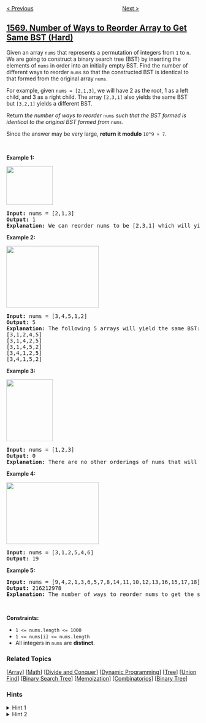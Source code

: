 <!--|This file generated by command(leetcode description); DO NOT EDIT.    |-->
<!--+----------------------------------------------------------------------+-->
<!--|@author    openset <openset.wang@gmail.com>                           |-->
<!--|@link      https://github.com/openset                                 |-->
<!--|@home      https://github.com/openset/leetcode                        |-->
<!--+----------------------------------------------------------------------+-->

[< Previous](../minimum-number-of-days-to-disconnect-island "Minimum Number of Days to Disconnect Island")
　　　　　　　　　　　　　　　　
[Next >](../dot-product-of-two-sparse-vectors "Dot Product of Two Sparse Vectors")

## [1569. Number of Ways to Reorder Array to Get Same BST (Hard)](https://leetcode.com/problems/number-of-ways-to-reorder-array-to-get-same-bst "将子数组重新排序得到同一个二叉查找树的方案数")

<p>Given an array <code>nums</code>&nbsp;that represents a permutation of integers from&nbsp;<code>1</code>&nbsp;to&nbsp;<code>n</code>. We are going to construct a binary search tree (BST) by inserting the elements of&nbsp;<code>nums</code>&nbsp;in&nbsp;order into an initially empty BST. Find the number of different ways to reorder <code>nums</code> so that the constructed BST is identical to that formed from the original array&nbsp;<code>nums</code>.</p>

<p>For example, given&nbsp;<code>nums = [2,1,3]</code>, we will have 2 as the root, 1 as a left child, and 3 as a right child. The array&nbsp;<code>[2,3,1]</code>&nbsp;also yields the same BST but&nbsp;<code>[3,2,1]</code>&nbsp;yields a different BST.</p>

<p>Return <em>the number of ways to reorder</em>&nbsp;<code>nums</code>&nbsp;<em>such that the BST formed is identical to the original BST formed from</em>&nbsp;<code>nums</code>.</p>

<p>Since the answer may be very large,&nbsp;<strong>return it modulo&nbsp;</strong><code>10^9 + 7</code>.</p>

<p>&nbsp;</p>
<p><strong>Example 1:</strong></p>

<p><img alt="" src="https://assets.leetcode.com/uploads/2020/08/12/bb.png" style="width: 121px; height: 101px;" /></p>

<pre>
<strong>Input:</strong> nums = [2,1,3]
<strong>Output:</strong> 1
<strong>Explanation: </strong>We can reorder nums to be [2,3,1] which will yield the same BST. There are no other ways to reorder nums which will yield the same BST.
</pre>

<p><strong>Example 2:</strong></p>

<p><strong><img alt="" src="https://assets.leetcode.com/uploads/2020/08/12/ex1.png" style="width: 241px; height: 161px;" /></strong></p>

<pre>
<strong>Input:</strong> nums = [3,4,5,1,2]
<strong>Output:</strong> 5
<b>Explanation: </b>The following 5 arrays will yield the same BST: 
[3,1,2,4,5]
[3,1,4,2,5]
[3,1,4,5,2]
[3,4,1,2,5]
[3,4,1,5,2]
</pre>

<p><strong>Example 3:</strong></p>

<p><strong><img alt="" src="https://assets.leetcode.com/uploads/2020/08/12/ex4.png" style="width: 121px; height: 161px;" /></strong></p>

<pre>
<strong>Input:</strong> nums = [1,2,3]
<strong>Output:</strong> 0
<strong>Explanation: </strong>There are no other orderings of nums that will yield the same BST.
</pre>

<p><strong>Example 4:</strong></p>

<p><strong><img alt="" src="https://assets.leetcode.com/uploads/2020/08/12/abc.png" style="width: 241px; height: 161px;" /></strong></p>

<pre>
<strong>Input:</strong> nums = [3,1,2,5,4,6]
<strong>Output:</strong> 19
</pre>

<p><strong>Example 5:</strong></p>

<pre>
<strong>Input:</strong> nums = [9,4,2,1,3,6,5,7,8,14,11,10,12,13,16,15,17,18]
<strong>Output:</strong> 216212978
<strong>Explanation: </strong>The number of ways to reorder nums to get the same BST is 3216212999. Taking this number modulo 10^9 + 7 gives 216212978.
</pre>

<p>&nbsp;</p>
<p><strong>Constraints:</strong></p>

<ul>
	<li><code>1 &lt;= nums.length &lt;= 1000</code></li>
	<li><code>1 &lt;= nums[i] &lt;= nums.length</code></li>
	<li>All integers in&nbsp;<code>nums</code>&nbsp;are&nbsp;<strong>distinct</strong>.</li>
</ul>

### Related Topics
  [[Array](../../tag/array/README.md)]
  [[Math](../../tag/math/README.md)]
  [[Divide and Conquer](../../tag/divide-and-conquer/README.md)]
  [[Dynamic Programming](../../tag/dynamic-programming/README.md)]
  [[Tree](../../tag/tree/README.md)]
  [[Union Find](../../tag/union-find/README.md)]
  [[Binary Search Tree](../../tag/binary-search-tree/README.md)]
  [[Memoization](../../tag/memoization/README.md)]
  [[Combinatorics](../../tag/combinatorics/README.md)]
  [[Binary Tree](../../tag/binary-tree/README.md)]

### Hints
<details>
<summary>Hint 1</summary>
Use a divide and conquer strategy.
</details>

<details>
<summary>Hint 2</summary>
The first number will always be the root. Consider the numbers smaller and larger than the root separately. When merging the results together, how many ways can you order x elements in x+y positions?
</details>
